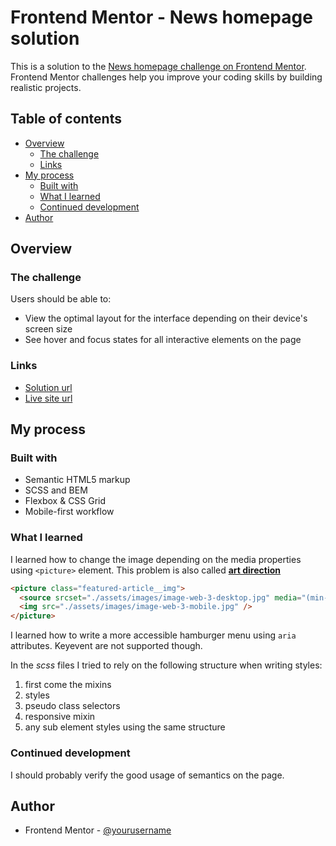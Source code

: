 # Frontend Mentor - News homepage solution

This is a solution to the [News homepage challenge on Frontend Mentor](https://www.frontendmentor.io/challenges/news-homepage-H6SWTa1MFl). Frontend Mentor challenges help you improve your coding skills by building realistic projects.

## Table of contents

- [Overview](#overview)
  - [The challenge](#the-challenge)
  - [Links](#links)
- [My process](#my-process)
  - [Built with](#built-with)
  - [What I learned](#what-i-learned)
  - [Continued development](#continued-development)
- [Author](#author)

## Overview

### The challenge

Users should be able to:

- View the optimal layout for the interface depending on their device's screen size
- See hover and focus states for all interactive elements on the page

### Links

- [Solution url](https://github.com/stchristian/news-homepage-main)
- [Live site url](https://stchristian.github.io/news-homepage-main/)

## My process

### Built with

- Semantic HTML5 markup
- SCSS and BEM
- Flexbox & CSS Grid
- Mobile-first workflow

### What I learned

I learned how to change the image depending on the media properties using `<picture>` element. This problem is also called [**art direction**](https://developer.mozilla.org/en-US/docs/Learn/HTML/Multimedia_and_embedding/Responsive_images#art_direction)

```html
<picture class="featured-article__img">
  <source srcset="./assets/images/image-web-3-desktop.jpg" media="(min-width: 400px)" />
  <img src="./assets/images/image-web-3-mobile.jpg" />
</picture>
```

I learned how to write a more accessible hamburger menu using `aria` attributes. Keyevent are not supported though.

In the _scss_ files I tried to rely on the following structure when writing styles:

1. first come the mixins
2. styles
3. pseudo class selectors
4. responsive mixin
5. any sub element styles using the same structure

### Continued development

I should probably verify the good usage of semantics on the page.

## Author

- Frontend Mentor - [@yourusername](https://www.frontendmentor.io/profile/stchristian)
